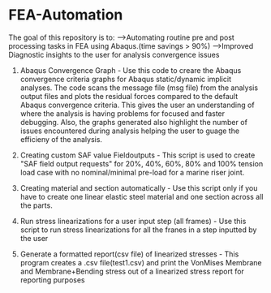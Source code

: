 # FEA-Automation
The goal of this repository is to:
-->Automating routine pre and post processing tasks in FEA using Abaqus.(time savings > 90%)
-->Improved Diagnostic insights to the user for analysis convergence issues 

1. Abaqus Convergence Graph -
Use this code to creare the Abaqus convergence criteria graphs for Abaqus static/dynamic implicit analyses. The code scans the message file (msg file) from the analysis output files and plots the residual forces compared to the default Abaqus convergence criteria. This gives the user an understanding of where the analysis is having problems for focused and faster debugging. Also, the graphs generated also highlight the number of issues encountered during analysis helping the user to guage the efficieny of the analysis.

2. Creating custom SAF value Fieldoutputs - 
This script is used to create "SAF field output requests" for 20%, 40%, 60%, 80% and 100% tension load case with no nominal/minimal pre-load for a marine riser joint. 

3. Creating material and section automatically -
Use this script only if you have to create one linear elastic steel material and one section across all the parts. 

4. Run stress linearizations for a user input step (all frames) -
Use this script to run stress linearizations for all the franes in a step inputted by the user

5. Generate a formatted report(csv file) of linearized stresses -
This program creates a .csv file(test1.csv) and print the VonMises Membrane and Membrane+Bending stress out of a linearized stress report for reporting purposes 
